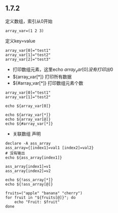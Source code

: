 ## 1.7.2

定义数组，索引从0开始
```shell
array_var=(1 2 3)
```
定义key=value
```shell
array_var[0]="test1"
array_var[1]="test2"
array_var[2]="test3"
```

- 打印数组元素，这里echo ${array_var[0]} 没有打印出$0
- ${array_var[*]} 打印所有数据
- ${#array_var[*]} 打印数组元素个数
```shell
array_var[0]="test1"
array_var[1]="test2"

echo ${array_var[0]}

echo ${array_var[*]}
echo ${array_var[@]}
echo ${#array_var[*]}
```

- 关联数组
声明
```shell
declare -A ass_array
ass_array={[index1]=val1 [index2]=val2}
# 没有输出
echo ${ass_array[index1]}

ass_array[index1]=v1
ass_array[index2]=v2

echo ${!ass_array[*]}
echo ${!ass_array[@]}
```

```shell
fruits=("apple" "banana" "cherry")
for fruit in "${fruits[@]}"; do
    echo "Fruit: $fruit"
done
```


